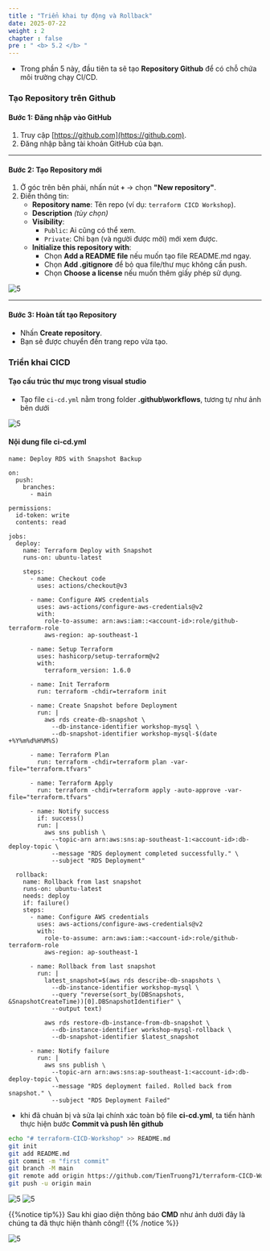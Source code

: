 ```yaml
---
title : "Triển khai tự động và Rollback"
date: 2025-07-22 
weight : 2
chapter : false
pre : " <b> 5.2 </b> "
---
```


- Trong phần 5 này, đầu tiên ta sẽ tạo **Repository Github** để có chỗ chứa môi trường chạy CI/CD.

### Tạo Repository trên Github

#### Bước 1: Đăng nhập vào GitHub
1. Truy cập [https://github.com](https://github.com).
2. Đăng nhập bằng tài khoản GitHub của bạn.

---

#### Bước 2: Tạo Repository mới
1. Ở góc trên bên phải, nhấn nút **`+`** → chọn **"New repository"**.
2. Điền thông tin:
   - **Repository name**: Tên repo (ví dụ: `terraform CICD Workshop`).
   - **Description** *(tùy chọn)*
   - **Visibility**:
     - `Public`: Ai cũng có thể xem.
     - `Private`: Chỉ bạn (và người được mời) mới xem được.
   - **Initialize this repository with**:
     - Chọn **Add a README file** nếu muốn tạo file README.md ngay.
     - Chọn **Add .gitignore** để bỏ qua file/thư mục không cần push.
     - Chọn **Choose a license** nếu muốn thêm giấy phép sử dụng.

![5](/images/imageAWS/51.png)

---

#### Bước 3: Hoàn tất tạo Repository
- Nhấn **Create repository**.
- Bạn sẽ được chuyển đến trang repo vừa tạo.


### Triển khai CICD

#### Tạo cấu trúc thư mục trong **visual studio**
- Tạo file `ci-cd.yml` nằm trong folder **.github\workflows**, tương tự như ảnh bên dưới

![5](/images/imageAWS/511.png)

#### Nội dung file **ci-cd.yml**

```
name: Deploy RDS with Snapshot Backup

on:
  push:
    branches:
      - main

permissions:
  id-token: write
  contents: read

jobs:
  deploy:
    name: Terraform Deploy with Snapshot
    runs-on: ubuntu-latest

    steps:
      - name: Checkout code
        uses: actions/checkout@v3

      - name: Configure AWS credentials
        uses: aws-actions/configure-aws-credentials@v2
        with:
          role-to-assume: arn:aws:iam::<account-id>:role/github-terraform-role
          aws-region: ap-southeast-1

      - name: Setup Terraform
        uses: hashicorp/setup-terraform@v2
        with:
          terraform_version: 1.6.0

      - name: Init Terraform
        run: terraform -chdir=terraform init

      - name: Create Snapshot before Deployment
        run: |
          aws rds create-db-snapshot \
            --db-instance-identifier workshop-mysql \
            --db-snapshot-identifier workshop-mysql-$(date +%Y%m%d%H%M%S)

      - name: Terraform Plan
        run: terraform -chdir=terraform plan -var-file="terraform.tfvars"

      - name: Terraform Apply
        run: terraform -chdir=terraform apply -auto-approve -var-file="terraform.tfvars"

      - name: Notify success
        if: success()
        run: |
          aws sns publish \
            --topic-arn arn:aws:sns:ap-southeast-1:<account-id>:db-deploy-topic \
            --message "RDS deployment completed successfully." \
            --subject "RDS Deployment"

  rollback:
    name: Rollback from last snapshot
    runs-on: ubuntu-latest
    needs: deploy
    if: failure()
    steps:
      - name: Configure AWS credentials
        uses: aws-actions/configure-aws-credentials@v2
        with:
          role-to-assume: arn:aws:iam::<account-id>:role/github-terraform-role
          aws-region: ap-southeast-1

      - name: Rollback from last snapshot
        run: |
          latest_snapshot=$(aws rds describe-db-snapshots \
            --db-instance-identifier workshop-mysql \
            --query "reverse(sort_by(DBSnapshots, &SnapshotCreateTime))[0].DBSnapshotIdentifier" \
            --output text)

          aws rds restore-db-instance-from-db-snapshot \
            --db-instance-identifier workshop-mysql-rollback \
            --db-snapshot-identifier $latest_snapshot

      - name: Notify failure
        run: |
          aws sns publish \
            --topic-arn arn:aws:sns:ap-southeast-1:<account-id>:db-deploy-topic \
            --message "RDS deployment failed. Rolled back from snapshot." \
            --subject "RDS Deployment Failed"
```

-  khi đã chuản bị và sửa lại chính xác toàn bộ file **ci-cd.yml**, ta tiến hành thực hiện bước **Commit và push lên github**

```bash
echo "# terraform-CICD-Workshop" >> README.md
git init
git add README.md
git commit -m "first commit"
git branch -M main
git remote add origin https://github.com/TienTruong71/terraform-CICD-Workshop.git
git push -u origin main 
```
![5](/images/imageAWS/512.png)
![5](/images/imageAWS/513.png)

{{%notice tip%}}
Sau khi giao diện thông báo **CMD** như ảnh dưới đây là chúng ta đã thực hiện thành công!!
{{% /notice %}}

![5](/images/imageAWS/514.png)
